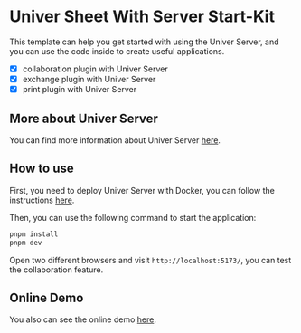 # Univer Sheet With Server Start-Kit

This template can help you get started with using the Univer Server, and you can use the code inside to create useful applications.

- [x] collaboration plugin with Univer Server
- [x] exchange plugin with Univer Server
- [x] print plugin with Univer Server

## More about Univer Server

You can find more information about Univer Server [here](https://univer.ai/guides/sheet/introduction).

## How to use

First, you need to deploy Univer Server with Docker, you can follow the instructions [here](https://univer.ai/guides/sheet/server/docker).

Then, you can use the following command to start the application:

```bash
pnpm install
pnpm dev
```

Open two different browsers and visit `http://localhost:5173/`, you can test the collaboration feature.

## Online Demo

You also can see the online demo [here](https://univer.ai/examples/).
